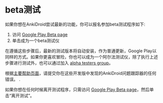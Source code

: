# beta测试
如果你想在AnkiDroid尝试最新的功能，你可以报名参加beta测试程序如下:

 1. 访问 [Google Play Beta page](https://play.google.com/apps/testing/com.ichi2.anki)
 2. 单击成为一个beta测试仪
 
在遵循这些步骤后，最新的测试版本将自动安装，作为普通更新，Google Play以同样的方式。如果你更喜欢冒险，你也可以成为一个阿尔法测试仪，除了执行上述步骤进行测试外，也可以通过加入 [alpha testers group]((https://groups.google.com/g/ankidroidalphatesters))。

根据[主要帮助页面](帮助和支持.md)，请提交你在这些开发版中发现的AnkiDroid问题跟踪器的任何错误。 .

如果你想在任何时候离开测试程序，只需访问 [Google Play Beta page](https://play.google.com/apps/testing/com.ichi2.anki)，然后单击“离开测试”。
